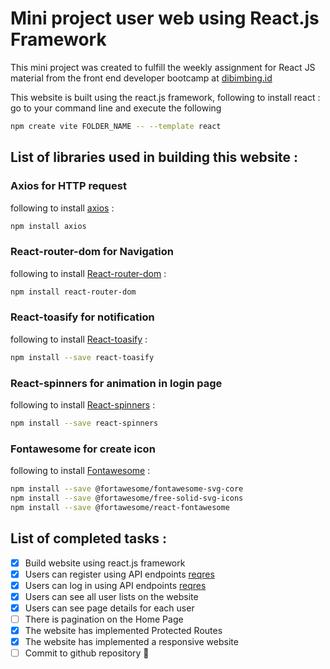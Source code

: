 # Mini project user web using React.js Framework

This mini project was created to fulfill the weekly assignment for React JS material from the front end developer bootcamp at [dibimbing.id](https://dibimbing.id)

This website is built using the react.js framework, following to install react : go to your command line and execute the following

```bash
npm create vite FOLDER_NAME -- --template react
```

## List of libraries used in building this website :

### Axios for HTTP request

following to install [axios](https://axios-http.com/) :

```bash
npm install axios
```

### React-router-dom for Navigation

following to install [React-router-dom](https://reactrouter.com/) :

```bash
npm install react-router-dom
```

### React-toasify for notification

following to install [React-toasify](https://www.npmjs.com/package/react-toastify) :

```bash
npm install --save react-toasify
```

### React-spinners for animation in login page

following to install [React-spinners](https://www.npmjs.com/package/react-spinners) :

```bash
npm install --save react-spinners
```

### Fontawesome for create icon

following to install [Fontawesome](https://fontawesome.com/) :

```bash
npm install --save @fortawesome/fontawesome-svg-core
npm install --save @fortawesome/free-solid-svg-icons
npm install --save @fortawesome/react-fontawesome
```

## List of completed tasks :

-   [x] Build website using react.js framework
-   [x] Users can register using API endpoints [reqres](https://reqres.in/)
-   [x] Users can log in using API endpoints [reqres](https://reqres.in/)
-   [x] Users can see all user lists on the website
-   [x] Users can see page details for each user
-   [ ] There is pagination on the Home Page
-   [x] The website has implemented Protected Routes
-   [x] The website has implemented a responsive website
-   [ ] Commit to github repository :tada:
